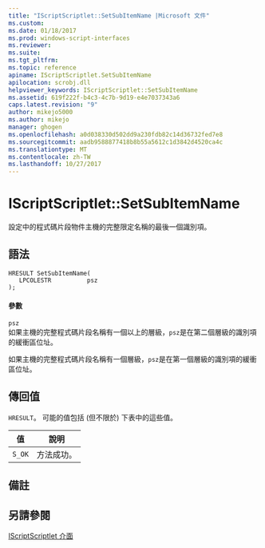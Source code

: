 ```yaml
---
title: "IScriptScriptlet::SetSubItemName |Microsoft 文件"
ms.custom: 
ms.date: 01/18/2017
ms.prod: windows-script-interfaces
ms.reviewer: 
ms.suite: 
ms.tgt_pltfrm: 
ms.topic: reference
apiname: IScriptScriptlet.SetSubItemName
apilocation: scrobj.dll
helpviewer_keywords: IScriptScriptlet::SetSubItemName
ms.assetid: 619f222f-b4c3-4c7b-9d19-e4e7037343a6
caps.latest.revision: "9"
author: mikejo5000
ms.author: mikejo
manager: ghogen
ms.openlocfilehash: a0d038330d502dd9a230fdb82c14d36732fed7e8
ms.sourcegitcommit: aadb9588877418b8b55a5612c1d3842d4520ca4c
ms.translationtype: MT
ms.contentlocale: zh-TW
ms.lasthandoff: 10/27/2017
---
```

# <a name="iscriptscriptletsetsubitemname"></a>IScriptScriptlet::SetSubItemName
設定中的程式碼片段物件主機的完整限定名稱的最後一個識別項。  
  
## <a name="syntax"></a>語法  
  
```  
HRESULT SetSubItemName(  
   LPCOLESTR          psz  
);  
```  
  
#### <a name="parameters"></a>參數  
 `psz`  
 如果主機的完整程式碼片段名稱有一個以上的層級，`psz`是在第二個層級的識別項的緩衝區位址。  
  
 如果主機的完整程式碼片段名稱有一個層級，`psz`是在第一個層級的識別項的緩衝區位址。  
  
## <a name="return-value"></a>傳回值  
 `HRESULT`。 可能的值包括 (但不限於) 下表中的這些值。  
  
|值|說明|  
|-----------|-----------------|  
|`S_OK`|方法成功。|  
  
## <a name="remarks"></a>備註  
  
## <a name="see-also"></a>另請參閱  
 [IScriptScriptlet 介面](../../winscript/reference/iscriptscriptlet-interface.md)